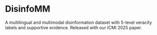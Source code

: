 # DisinfoMM
A multilingual and multimodal disinformation dataset with 5-level veracity labels and supportive evidence. Released with our ICMI 2025 paper.
